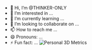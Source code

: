 - 👋 Hi, I’m @THINKER-ONLY
- 👀 I’m interested in ...
- 🌱 I’m currently learning ...
- 💞️ I’m looking to collaborate on ...
- 📫 How to reach me ...
- 😄 Pronouns: ...
- ⚡ Fun fact: ...
![Personal 3D Metrics](./profile-3d-contrib/profile-night-green.svg)

<!---
THINKER-ONLY/THINKER-ONLY is a ✨ special ✨ repository because its `README.md` (this file) appears on your GitHub profile.
You can click the Preview link to take a look at your changes.
--->
